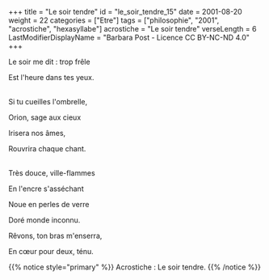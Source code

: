 +++
title = "Le soir tendre"
id = "le_soir_tendre_15"
date = 2001-08-20
weight = 22
categories = ["Etre"]
tags = ["philosophie", "2001", "acrostiche", "hexasyllabe"]
acrostiche = "Le soir tendre"
verseLength = 6
LastModifierDisplayName = "Barbara Post - Licence CC BY-NC-ND 4.0"
+++

Le soir me dit : trop frêle

Est l'heure dans tes yeux.

 \
Si tu cueilles l'ombrelle,

Orion, sage aux cieux

Irisera nos âmes,

Rouvrira chaque chant.

 \
Très douce, ville-flammes

En l'encre s'asséchant

Noue en perles de verre

Doré monde inconnu.

Rêvons, ton bras m'enserra,

En cœur pour deux, ténu.

{{% notice style="primary" %}}
Acrostiche : Le soir tendre.
{{% /notice %}}
